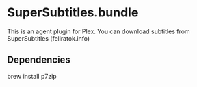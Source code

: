 SuperSubtitles.bundle
=====================

This is an agent plugin for Plex. You can download subtitles from SuperSubtitles (feliratok.info)

## Dependencies

brew install p7zip
